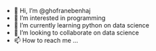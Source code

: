 - 👋 Hi, I’m @ghofranebenhaj
- 👀 I’m interested in programming 
- 🌱 I’m currently learning python on  data science  
- 💞️ I’m looking to collaborate on data science 
- 📫 How to reach me ...

<!---
ghofranebenhaj/ghofranebenhaj is a ✨ special ✨ repository because its `README.md` (this file) appears on your GitHub profile.
You can click the Preview link to take a look at your changes.
--->
